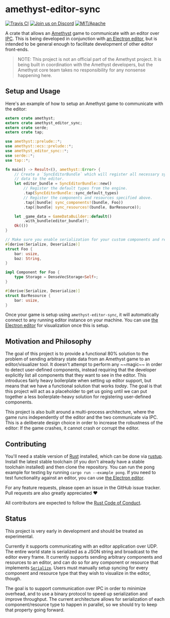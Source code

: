 # amethyst-editor-sync

[![Travis CI](https://travis-ci.org/randomPoison/amethyst-editor-sync.svg?branch=master)](https://travis-ci.org/randomPoison/amethyst-editor-sync)
[![Join us on Discord](https://img.shields.io/discord/425678876929163284.svg?logo=discord)](https://discord.gg/GnP5Whs)
[![MIT/Apache](https://img.shields.io/badge/license-MIT%2FApache-blue.svg)](COPYING.txt)

A crate that allows an [Amethyst] game to communicate with an editor over [IPC]. This is being
developed in conjunction with [an Electron editor][editor], but is intended to be general enough to
facilitate development of other editor front-ends.

> NOTE: This project is not an official part of the Amethyst project. It is being built in
> coordination with the Amethyst developers, but the Amethyst core team takes no responsibility
> for any nonsense happening here.

## Setup and Usage

Here's an example of how to setup an Amethyst game to communicate with the editor:

```rust
extern crate amethyst;
extern crate amethyst_editor_sync;
extern crate serde;
extern crate tap;

use amethyst::prelude::*;
use amethyst::ecs::prelude::*;
use amethyst_editor_sync::*;
use serde::*;
use tap::*;

fn main() -> Result<(), amethyst::Error> {
    // Create a `SyncEditorBundle` which will register all necessary systems to serialize and send
    // data to the editor.
    let editor_bundle = SyncEditorBundle::new()
        // Register the default types from the engine.
        .tap(SyncEditorBundle::sync_default_types)
        // Register the components and resources specified above.
        .tap(|bundle| sync_components!(bundle, Foo))
        .tap(|bundle| sync_resources!(bundle, BarResource));

    let _game_data = GameDataBuilder::default()
        .with_bundle(editor_bundle)?;
    Ok(())
}

// Make sure you enable serialization for your custom components and resources!
#[derive(Serialize, Deserialize)]
struct Foo {
    bar: usize,
    baz: String,
}

impl Component for Foo {
    type Storage = DenseVecStorage<Self>;
}

#[derive(Serialize, Deserialize)]
struct BarResource {
    bar: usize,
}
```

Once your game is setup using `amethyst-editor-sync`, it will automatically connect to any running
editor instance on your machine. You can use [the Electron editor][editor] for visualization once
this is setup.

## Motivation and Philosophy

The goal of this project is to provide a functional 80% solution to the problem of sending arbitrary
state data from an Amethyst game to an editor/visualizer tool. It doesn't attempt to perform any
\~\~magic\~\~ in order to detect user-defined components, instead requiring that the developer
explicitly list all components that they want to see in the editor. This introduces fairly heavy
boilerplate when setting up editor support, but means that we have a functional solution that works
*today*. The goal is that this project will act as a placeholder to get us going until we can
put together a less boilerplate-heavy solution for registering user-defined components.

This project is also built around a multi-process architecture, where the game runs independently
of the editor and the two communicate via IPC. This is a deliberate design choice in order to
increase the robustness of the editor: If the game crashes, it cannot crash or corrupt the editor.

## Contributing

You'll need a stable version of [Rust] installed, which can be done via [rustup]. Install the
latest stable toolchain (if you don't already have a stable toolchain installed) and then clone
the repository. You can run the pong example for testing by running `cargo run --example pong`.
If you need to test functionality against an editor, you can use [the Electron editor][editor].

For any feature requests, please open an issue in the GitHub issue tracker. Pull requests are also
greatly appreciated :heart:

All contributors are expected to follow the [Rust Code of Conduct].

## Status

This project is very early in development and should be treated as experimental.

Currently it supports communicating with an editor application over UDP. The entire world state
is serialized as a JSON string and broadcast to the editor every frame. It currently supports
sending arbitrary components and resources to an editor, and can do so for any component or
resource that implements [`Serialize`]. Users must manually setup syncing for every component and
resource type that they wish to visualize in the editor, though.

The goal is to support communication over IPC in order to minimize overhead, and to use a binary
protocol to speed up serialization and improve throughput. The current architecture allows for
serialization of each component/resource type to happen in parallel, so we should try to keep that
property going forward.

[Amethyst]: https://www.amethyst.rs/
[IPC]: https://en.wikipedia.org/wiki/Inter-process_communication
[editor]: https://github.com/randomPoison/amethyst-editor
[Rust]: https://www.rust-lang.org/
[rustup]: https://rustup.rs/
[Rust Code of Conduct]: https://www.rust-lang.org/conduct.html
[`Serialize`]: https://docs.rs/serde/*/serde/trait.Serialize.html
